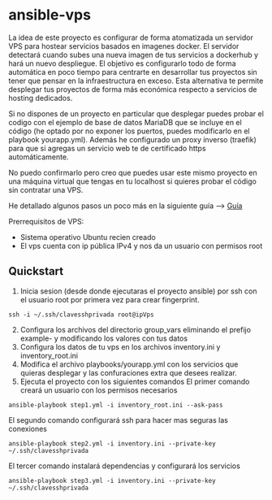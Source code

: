 # ansible-vps
La idea de este proyecto es configurar de forma atomatizada un servidor VPS para hostear servicios basados en imagenes docker. El servidor detectará cuando subes una nueva imagen de tus servicios a dockerhub y hará un nuevo despliegue. El objetivo es configurarlo todo de forma automática en poco tiempo para centrarte en desarrollar tus proyectos sin tener que pensar en la infraestructura en exceso. Esta alternativa te permite desplegar tus proyectos de forma más económica respecto a servicios de hosting dedicados. 

Si no dispones de un proyecto en particular que desplegar puedes probar el codigo con el ejemplo de base de datos MariaDB que se incluye en el código (he optado por no exponer los puertos, puedes modificarlo en el playbook yourapp.yml). Además he configurado un proxy inverso (traefik) para que si agregas un servicio web te de certificado https automáticamente.

No puedo confirmarlo pero creo que puedes usar este mismo proyecto en una máquina virtual que tengas en tu localhost si quieres probar el código sin contratar una VPS.

He detallado algunos pasos un poco más en la siguiente guía --> [Guía](https://app.gitbook.com/o/zhiwD9T7aIpHje3tHOwR/s/RDpGUpgtYFiJN3RSO60J/guias/configura-tu-vps-para-ci-cd) 

Prerrequisitos de VPS:
- Sistema operativo Ubuntu recien creado
- El vps cuenta con ip pública IPv4 y nos da un usuario con permisos root

## Quickstart
1. Inicia sesion (desde donde ejecutaras el proyecto ansible) por ssh con el usuario root por primera vez para crear fingerprint.

```
ssh -i ~/.ssh/clavesshprivada root@ipVps
```

2. Configura los archivos del directorio group_vars eliminando el prefijo example- y modificando los valores con tus datos
3. Configura los datos de tu vps en los archivos inventory.ini y inventory_root.ini
4. Modifica el archivo playbooks/yourapp.yml con los servicios que quieras desplegar y las confuraciones extra que desees realizar.
5. Ejecuta el proyecto con los siguientes comandos
El primer comando creará un usuario con los permisos necesarios
```
ansible-playbook step1.yml -i inventory_root.ini --ask-pass
```
El segundo comando configurará ssh para hacer mas seguras las conexiones
```
ansible-playbook step2.yml -i inventory.ini --private-key ~/.ssh/clavesshprivada
```
El tercer comando instalará dependencias y configurará los servicios
```
ansible-playbook step3.yml -i inventory.ini --private-key ~/.ssh/clavesshprivada
```
